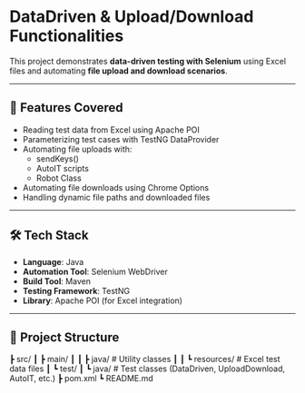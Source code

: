 # DataDriven & Upload/Download Functionalities

This project demonstrates **data-driven testing with Selenium** using Excel files and automating **file upload and download scenarios**.

---

## 📌 Features Covered
- Reading test data from Excel using Apache POI  
- Parameterizing test cases with TestNG DataProvider  
- Automating file uploads with:
  - sendKeys()
  - AutoIT scripts
  - Robot Class  
- Automating file downloads using Chrome Options  
- Handling dynamic file paths and downloaded files  

---

## 🛠 Tech Stack
- **Language**: Java  
- **Automation Tool**: Selenium WebDriver  
- **Build Tool**: Maven  
- **Testing Framework**: TestNG  
- **Library**: Apache POI (for Excel integration)  

---

## 📂 Project Structure
┣ src/
┃ ┣ main/
┃ ┃ ┣ java/ # Utility classes
┃ ┃ ┗ resources/ # Excel test data files
┃ ┗ test/
┃ ┗ java/ # Test classes (DataDriven, UploadDownload, AutoIT, etc.)
┣ pom.xml
┗ README.md
